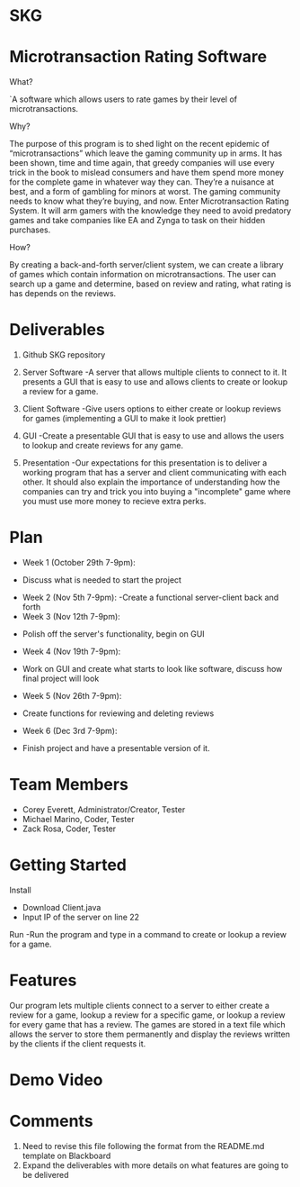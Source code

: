 # SKG
# Microtransaction Rating Software

What? 

`A software which allows users to rate games by their level of microtransactions.

Why?

The purpose of this program is to shed light on the recent epidemic of “microtransactions” which leave the gaming community up in arms. It has been shown, time and time again, that greedy companies will use every trick in the book to mislead consumers and have them spend more money for the complete game in whatever way they can. They’re a nuisance at best, and a form of gambling for minors at worst. The gaming community needs to know what they’re buying, and now. Enter Microtransaction Rating System. It will arm gamers with the knowledge they need to avoid predatory games and take companies like EA and Zynga to task on their hidden purchases.

How?

By creating a back-and-forth server/client system, we can create a library of games which contain information on microtransactions. The user can search up a game and determine, based on review and rating, what rating is has depends on the reviews. 

# Deliverables 
1. Github SKG repository

2. Server Software
  -A server that allows multiple clients to connect to it. It presents a GUI that is easy to use and allows clients to create or lookup a review for a game.
3. Client Software
  -Give users options to either create or lookup reviews for games (implementing a GUI to make it look prettier)
4. GUI
  -Create a presentable GUI that is easy to use and allows the users to lookup and create reviews for any game.
5. Presentation
  -Our expectations for this presentation is to deliver a working program that has a server and client communicating with each other. It should also explain the importance of understanding how the companies can try and trick you into buying a "incomplete" game where you must use more money to recieve extra perks.

# Plan
* Week 1 (October 29th 7-9pm):
- Discuss what is needed to start the project
* Week 2 (Nov 5th 7-9pm):
-Create a functional server-client back and forth
* Week 3 (Nov 12th 7-9pm):
- Polish off the server's functionality, begin on GUI
* Week 4 (Nov 19th 7-9pm):
- Work on GUI and create what starts to look like software, discuss how final project will look
* Week 5 (Nov 26th 7-9pm):
- Create functions for reviewing and deleting reviews
* Week 6 (Dec 3rd 7-9pm):
- Finish project and have a presentable version of it.

# Team Members 
* Corey Everett, Administrator/Creator, Tester
* Michael Marino, Coder, Tester
* Zack Rosa, Coder, Tester

# Getting Started
Install
- Download Client.java
- Input IP of the server on line 22

Run
-Run the program and type in a command to create or lookup a review for a game.

# Features
Our program lets multiple clients connect to a server to either create a review for a game, lookup a review for a specific game, or lookup a review for every game that has a review. The games are stored in a text file which allows the server to store them permanently and display the reviews written by the clients if the client requests it.

# Demo Video  


# Comments
1. Need to revise this file following the format from the README.md template on Blackboard
2. Expand the deliverables with more details on what features are going to be delivered
